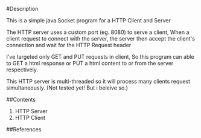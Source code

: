 #Description

This is a simple java Socket program for a HTTP Client and Server

The HTTP server uses a custom port (eg. 8080) to serve a client, When a client request to connect with the server, the server then accept the client's connection and wait for the HTTP Request header

I've targeted only GET and PUT requests in client, So this program can able to GET a html response or PUT a html content to or from the server respectively. 

This HTTP server is multi-threaded so it will process many clients request simultaneously. (Not tested yet! But i beleive so.)


##Contents

1. HTTP Server
2. HTTP Client


##References
